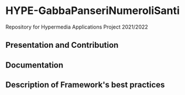 # HYPE-GabbaPanseriNumeroliSanti

Repository for Hypermedia Applications Project 2021/2022

## Presentation and Contribution

## Documentation

## Description of Framework's best practices
